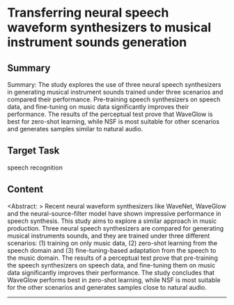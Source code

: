 # Transferring neural speech waveform synthesizers to musical instrument sounds generation

## Summary

Summary: The study explores the use of three neural speech synthesizers in generating musical instrument sounds trained under three scenarios and compared their performance. Pre-training speech synthesizers on speech data, and fine-tuning on music data significantly improves their performance. The results of the perceptual test prove that WaveGlow is best for zero-shot learning, while NSF is most suitable for other scenarios and generates samples similar to natural audio.


## Target Task

speech recognition

## Content

<Abstract: > Recent neural waveform synthesizers like WaveNet, WaveGlow and the neural-source-filter model have shown impressive performance in speech synthesis. This study aims to explore a similar approach in music production. Three neural speech synthesizers are compared for generating musical instruments sounds, and they are trained under three different scenarios: (1) training on only music data, (2) zero-shot learning from the speech domain and (3) fine-tuning-based adaptation from the speech to the music domain. The results of a perceptual test prove that pre-training the speech synthesizers on speech data, and fine-tuning them on music data significantly improves their performance. The study concludes that WaveGlow performs best in zero-shot learning, while NSF is most suitable for the other scenarios and generates samples close to natural audio.



---

